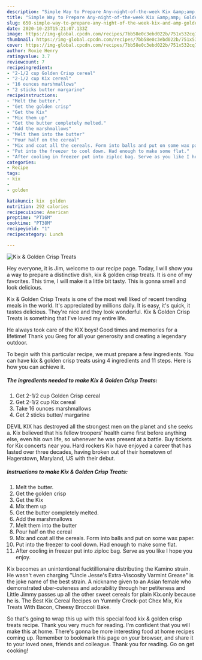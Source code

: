 ```yaml
---
description: "Simple Way to Prepare Any-night-of-the-week Kix &amp;amp; Golden Crisp Treats"
title: "Simple Way to Prepare Any-night-of-the-week Kix &amp;amp; Golden Crisp Treats"
slug: 650-simple-way-to-prepare-any-night-of-the-week-kix-and-amp-golden-crisp-treats
date: 2020-10-23T15:21:07.133Z
image: https://img-global.cpcdn.com/recipes/7bb58e0c3ebd022b/751x532cq70/kix-golden-crisp-treats-recipe-main-photo.jpg
thumbnail: https://img-global.cpcdn.com/recipes/7bb58e0c3ebd022b/751x532cq70/kix-golden-crisp-treats-recipe-main-photo.jpg
cover: https://img-global.cpcdn.com/recipes/7bb58e0c3ebd022b/751x532cq70/kix-golden-crisp-treats-recipe-main-photo.jpg
author: Roxie Henry
ratingvalue: 3.7
reviewcount: 7
recipeingredient:
- "2-1/2 cup Golden Crisp cereal"
- "2-1/2 cup Kix cereal"
- "16 ounces marshmallows"
- "2 sticks butter margarine"
recipeinstructions:
- "Melt the butter."
- "Get the golden crisp"
- "Get the Kix"
- "Mix them up"
- "Get the butter completely melted."
- "Add the marshmallows"
- "Melt them into the butter"
- "Pour half on the cereal"
- "Mix and coat all the cereals. Form into balls and put on some wax paper."
- "Put into the freezer to cool down. Had enough to make some flat."
- "After cooling in freezer put into ziploc bag. Serve as you like I hope you enjoy."
categories:
- Recipe
tags:
- kix
- 
- golden

katakunci: kix  golden 
nutrition: 292 calories
recipecuisine: American
preptime: "PT16M"
cooktime: "PT38M"
recipeyield: "1"
recipecategory: Lunch

---
```



![Kix &amp; Golden Crisp Treats](https://img-global.cpcdn.com/recipes/7bb58e0c3ebd022b/751x532cq70/kix-golden-crisp-treats-recipe-main-photo.jpg)

Hey everyone, it is Jim, welcome to our recipe page. Today, I will show you a way to prepare a distinctive dish, kix &amp; golden crisp treats. It is one of my favorites. This time, I will make it a little bit tasty. This is gonna smell and look delicious.

Kix &amp; Golden Crisp Treats is one of the most well liked of recent trending meals in the world. It's appreciated by millions daily. It is easy, it's quick, it tastes delicious. They're nice and they look wonderful. Kix &amp; Golden Crisp Treats is something that I've loved my entire life.

He always took care of the KIX boys! Good times and memories for a lifetime! Thank you Greg for all your generosity and creating a legendary outdoor.


To begin with this particular recipe, we must prepare a few ingredients. You can have kix &amp; golden crisp treats using 4 ingredients and 11 steps. Here is how you can achieve it.

<!--inarticleads1-->

##### The ingredients needed to make Kix &amp; Golden Crisp Treats:

1. Get 2-1/2 cup Golden Crisp cereal
1. Get 2-1/2 cup Kix cereal
1. Take 16 ounces marshmallows
1. Get 2 sticks butter/ margarine


DEVIL KIX has destroyed all the strongest men on the planet and she seeks a. Kix believed that his fellow troopers&#39; health came first before anything else, even his own life, so whenever he was present at a battle. Buy tickets for Kix concerts near you. Hard rockers Kix have enjoyed a career that has lasted over three decades, having broken out of their hometown of Hagerstown, Maryland, US with their debut. 

<!--inarticleads2-->

##### Instructions to make Kix &amp; Golden Crisp Treats:

1. Melt the butter.
1. Get the golden crisp
1. Get the Kix
1. Mix them up
1. Get the butter completely melted.
1. Add the marshmallows
1. Melt them into the butter
1. Pour half on the cereal
1. Mix and coat all the cereals. Form into balls and put on some wax paper.
1. Put into the freezer to cool down. Had enough to make some flat.
1. After cooling in freezer put into ziploc bag. Serve as you like I hope you enjoy.


Kix becomes an unintentional fucktillionaire distributing the Kamino strain. He wasn&#39;t even charging &#34;Uncle Jesse&#39;s Extra-Viscosity Varmint Grease&#34; is the joke name of the best strain. A nickname given to an Asian female who demonstrated uber-cuteness and adorability through her petiteness and Little Jimmy passes up all the other sweet cereals for plain Kix.only because he is. The Best Kix Cereal Recipes on Yummly Crock-pot Chex Mix, Kix Treats With Bacon, Cheesy Broccoli Bake. 

So that's going to wrap this up with this special food kix &amp; golden crisp treats recipe. Thank you very much for reading. I'm confident that you will make this at home. There's gonna be more interesting food at home recipes coming up. Remember to bookmark this page on your browser, and share it to your loved ones, friends and colleague. Thank you for reading. Go on get cooking!
